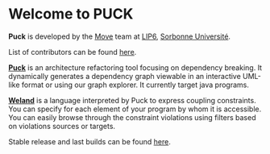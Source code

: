 # Welcome to PUCK

__Puck__ is developed by the [Move](https://www.lip6.fr/recherche/team.php?acronyme=MoVe) team at [LIP6](http://www.lip6.fr), [Sorbonne Université](https://www.sorbonne-universite.fr/).

List of contributors can be found [here](contributors.md).

[__Puck__](puck.md) is an architecture refactoring tool focusing on dependency breaking. It dynamically generates a dependency graph viewable in an interactive UML-like format or using our graph explorer. It currently target java programs.

[__Weland__](weland.md) is a language interpreted by Puck to express coupling constraints. You can specify for each element of your program by whom it is accessible. You can easily browse through the constraint violations using filters based on violations sources or targets.

Stable release and last builds can be found [here](https://crb75.github.io/puck/).
